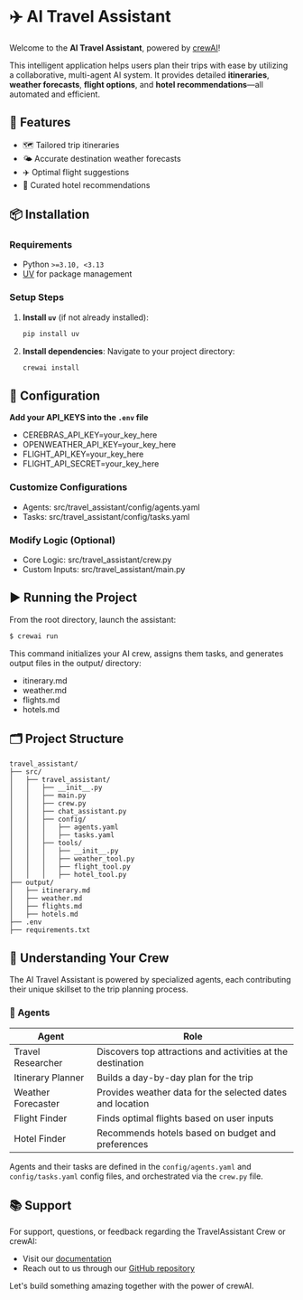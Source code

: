 # ✈️ AI Travel Assistant

Welcome to the **AI Travel Assistant**, powered by [crewAI](https://crewai.com)!  

This intelligent application helps users plan their trips with ease by utilizing a collaborative, multi-agent AI system. It provides detailed **itineraries**, **weather forecasts**, **flight options**, and **hotel recommendations**—all automated and efficient.

## 🚀 Features

- 🗺️ Tailored trip itineraries
- 🌤️ Accurate destination weather forecasts
- ✈️ Optimal flight suggestions
- 🏨 Curated hotel recommendations

## 📦 Installation

### Requirements
- Python `>=3.10, <3.13`
- [UV](https://docs.astral.sh/uv/) for package management

### Setup Steps
1. **Install `uv`** (if not already installed):
   ```bash
   pip install uv
   ```

2. **Install dependencies**:
   Navigate to your project directory:
   ```bash
   crewai install
   ```

## 🔧 Configuration

**Add your API_KEYS into the `.env` file**
- CEREBRAS_API_KEY=your_key_here
- OPENWEATHER_API_KEY=your_key_here
- FLIGHT_API_KEY=your_key_here
- FLIGHT_API_SECRET=your_key_here
  
### Customize Configurations
- Agents: src/travel_assistant/config/agents.yaml
- Tasks: src/travel_assistant/config/tasks.yaml

### Modify Logic (Optional)
- Core Logic: src/travel_assistant/crew.py
- Custom Inputs: src/travel_assistant/main.py

## ▶️ Running the Project

From the root directory, launch the assistant:
```bash
$ crewai run
```

This command initializes your AI crew, assigns them tasks, and generates output files in the output/ directory:
- itinerary.md
- weather.md
- flights.md
- hotels.md

## 🗂️ Project Structure

```
travel_assistant/
├── src/
│   ├── travel_assistant/
│   │   ├── __init__.py
│   │   ├── main.py
│   │   ├── crew.py
│   │   ├── chat_assistant.py
│   │   ├── config/
│   │   │   ├── agents.yaml
│   │   │   ├── tasks.yaml
│   │   ├── tools/
│   │   │   ├── __init__.py
│   │   │   ├── weather_tool.py
│   │   │   ├── flight_tool.py
│   │   │   ├── hotel_tool.py
├── output/
│   ├── itinerary.md
│   ├── weather.md
│   ├── flights.md
│   ├── hotels.md
├── .env
├── requirements.txt
```

## 🧠 Understanding Your Crew

The AI Travel Assistant is powered by specialized agents, each contributing their unique skillset to the trip planning process.

### 👥 Agents

| Agent | Role |
|-------|------|
| Travel Researcher | Discovers top attractions and activities at the destination |
| Itinerary Planner | Builds a day-by-day plan for the trip |
| Weather Forecaster | Provides weather data for the selected dates and location |
| Flight Finder | Finds optimal flights based on user inputs |
| Hotel Finder | Recommends hotels based on budget and preferences |

Agents and their tasks are defined in the `config/agents.yaml` and `config/tasks.yaml` config files, and orchestrated via the `crew.py` file.

## 📚 Support

For support, questions, or feedback regarding the TravelAssistant Crew or crewAI:
- Visit our [documentation](https://docs.crewai.com)
- Reach out to us through our [GitHub repository](https://github.com/joaomdmoura/crewai)

Let's build something amazing together with the power of crewAI.
